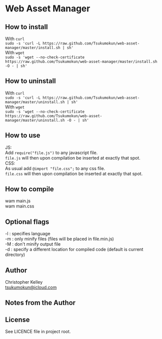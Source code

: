 Web Asset Manager
==========

How to install
----------
With `curl`<br/>
    `sudo -s 'curl -L https://raw.github.com/Tsukumokun/web-asset-manager/master/install.sh | sh'` <br/>
With `wget`<br/>
    `sudo -s 'wget --no-check-certificate https://raw.github.com/Tsukumokun/web-asset-manager/master/install.sh -O - | sh'`

How to uninstall
----------
With `curl`<br/>
    `sudo -s 'curl -L https://raw.github.com/Tsukumokun/web-asset-manager/master/uninstall.sh | sh'` <br/>
With `wget`<br/>
    `sudo -s 'wget --no-check-certificate https://raw.github.com/Tsukumokun/web-asset-manager/master/uninstall.sh -O - | sh'`

How to use
----------
JS:<br/>
Add `require("file.js")` to any javascript file.<br/>
`file.js` will then upon compilation be inserted at exactly that spot.<br/>
CSS:<br/>
As usual add `@import "file.css";` to any css file.<br/>
`file.css` will then upon compilation be inserted at exactly that spot.<br/>

How to compile
----------
wam main.js<br/>
wam main.css

Optional flags
----------
-l : specifies language<br/>
-m : only minify files (files will be placed in file.min.js)<br/>
-M : don't minify output file<br/>
-d : specify a different location for compiled code (default is current directory)


Author
--- 
Christopher Kelley<br/>
[tsukumokun@icloud.com](mailto:tsukumokun@icloud.com)

Notes from the Author
---


License
----------
See LICENCE file in project root.